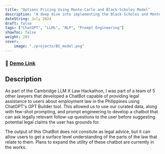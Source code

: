 ```yaml
---
title: "Options Pricing Using Monte-Carlo and Black-Scholes Model"
description: "A deep dive into implementing the Black-Scholes and Monte Carlo options pricing models and comparing their results against real data"
dateString: July 2024
draft: false
tags: ["ChatGPT", "LLMs", "NLP", "Prompt Engineering"]
showToc: false
weight: 203
cover:
    image: "./projects/BS_model.png"
--- 
```

### 🔗 [Demo Link](https://chatgpt.com/share/66e951ef-9a0c-8007-bb1e-ab8aa9db2dea)

## Description
As part of the Cambridge LLM X Law Hackathon, I was part of a team of 5 other lawyers that developed a ChatBot capable of providing legal assistance to users about employment law in the Philippines using ChatGPT's GPT Builder tool. This allowed us to use our curated data, along with few-shot prompting, and prompt engineering to develop a chatbot that can ask legally relevant
follow-up questions to the user before suggesting potential legal claims the user has grounds for. 

The output of this ChatBot does not consitute as legal advice, but it can allow users to get a surface level understanding of the parts of the law that relate to them. Plans to expand the utility of these chatbot are currently in the works. 
